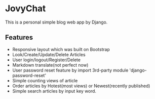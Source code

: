 # JovyChat

This is a personal simple blog web app by Django.

## Features
- Responsive layout which was built on Bootstrap
- Look/Create/Update/Delete Articles
- User login/logout/Register/Delete
- Markdown translate(not perfect now)
- User password reset feature by import 3rd-party module 'django-password-reset'
- Simple counting views of article
- Order articles by Hotest(most views) or Newest(recently published)
- Simple search articles by input key word.
